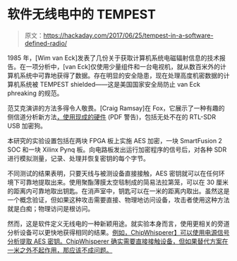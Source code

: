 # 软件无线电中的 TEMPEST

> 原文：<https://hackaday.com/2017/06/25/tempest-in-a-software-defined-radio/>

1985 年，[Wim van Eck]发表了几份关于获取计算机系统电磁辐射信息的技术报告。在一项分析中，[van Eck]仅使用少量组件和一台电视机，就从数百米外的计算机系统中可靠地获得了数据。存在明显的安全隐患，现在处理高度机密数据的计算机系统被 TEMPEST shielded——这是美国国家安全局防止 van Eck phreaking 的规范。

范艾克演讲的方法多得令人敬畏。[Craig Ramsay]在 Fox，它展示了一种有趣的侧信道分析新方法[，使用现成的硬件](https://www.fox-it.com/en/wp-content/uploads/sites/11/Tempest_attacks_against_AES.pdf) (PDF 警告)，包括无处不在的 RTL-SDR USB 加密狗。

本研究的实验设置包括在两块 FPGA 板上实施 AES 加密，一块 SmartFusion 2 SOC 和一块 Xilinx Pynq 板。向电路板发出运行加密程序的信号后，对各种 SDR 进行模拟测量，记录、处理并恢复密钥的每个字节。

不同测试的结果表明，只要天线与被测设备直接接触，AES 密钥就可以在任何环境下可靠地提取出来。使用聚酯薄膜太空毯制成的简易法拉第笼，可以在 30 厘米的距离内可靠地取出钥匙。在消声室中，钥匙可以在一米的距离内取出。虽然这是一个概念验证，但如果这种攻击需要直接、物理地访问设备，攻击者使用这种方法就是白痴；物理访问是根访问。

然而，这是软件定义无线电的一种新颖用途。就实验本身而言，使用更相关的旁道分析设备可以更快地获得相同的结果。[例如，ChipWhisperer】可以使用电源信号分析提取 AES 密钥。ChipWhisperer 确实需要直接接触设备，但如果替代方案在一米之外不起作用，那应该不成问题。](http://hackaday.com/2014/08/20/the-chipwhisperer-at-defcon/)